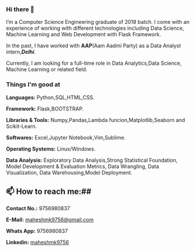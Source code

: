 ### Hi there 👋
I’m a Computer Science Engineering graduate of 2018 batch. I come with an experience of working with different technologies including Data Science, Machine Learning and Web Development with Flask Framework.


In the past, I have worked with **AAP**(Aam Aadmi Party) as a Data Analyst intern,***Delhi***.

Currently, I am looking for a full-time role in Data Analytics,Data Science, Machine Learning or related field.

### Things I'm good at

**Languages:** Python,SQL,HTML,CSS.

**Framework:** Flask,BOOTSTRAP.

**Libraries & Tools:** Numpy,Pandas,Lambda funcion,Matplotlib,Seaborn and Scikit-Learn.

**Softwares:** Excel,Jupyter Notebook,Vim,Sublime.

**Operating Systems:** Linux/Windows.


**Data Analysis:** Exploratory Data Analysis,Strong Statistical Foundation, Model Development & Evaluation Metrics, Data Wrangling, Data Visualization, Data Warehousing,Model Deployment.

## 📫 How to reach me:## 

**Contact No.:** 9756980837

**E-Mail:** maheshmk9756@gmail.com

**Whats App:** 9756980837

**Linkedin:** [maheshmk9756](https://www.linkedin.com/in/maheshmk9756/)

<!--
**mahesarya/mahesarya** is a ✨ _special_ ✨ repository because its `README.md` (this file) appears on your GitHub profile.

Here are some ideas to get you started:

- 🔭 I’m currently working on ...
- 🌱 I’m currently learning ...
- 👯 I’m looking to collaborate on ...
- 🤔 I’m looking for help with ...
- 💬 Ask me about ...
-...
- 😄 Pronouns: ...
- ⚡ Fun fact: ...
-->

